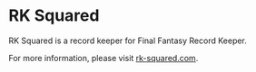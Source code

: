 # RK Squared

RK Squared is a record keeper for Final Fantasy Record Keeper.

For more information, please visit [rk-squared.com](https:///www.rk-squared.com/).

